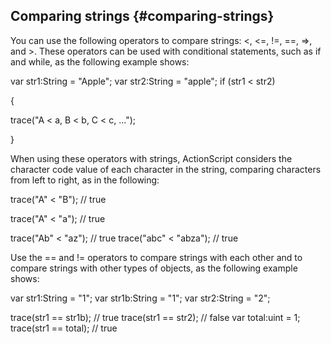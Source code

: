## Comparing strings {#comparing-strings}

You can use the following operators to compare strings: &lt;, &lt;=, !=, ==, =&gt;, and &gt;. These operators can be used with conditional statements, such as if and while, as the following example shows:

var str1:String = &quot;Apple&quot;; var str2:String = &quot;apple&quot;; if (str1 &lt; str2)

{

trace(&quot;A &lt; a, B &lt; b, C &lt; c, ...&quot;);

}

When using these operators with strings, ActionScript considers the character code value of each character in the string, comparing characters from left to right, as in the following:

trace(&quot;A&quot; &lt; &quot;B&quot;); // true

trace(&quot;A&quot; &lt; &quot;a&quot;); // true

trace(&quot;Ab&quot; &lt; &quot;az&quot;); // true trace(&quot;abc&quot; &lt; &quot;abza&quot;); // true

Use the == and != operators to compare strings with each other and to compare strings with other types of objects, as the following example shows:

var str1:String = &quot;1&quot;; var str1b:String = &quot;1&quot;; var str2:String = &quot;2&quot;;

trace(str1 == str1b); // true trace(str1 == str2); // false var total:uint = 1; trace(str1 == total); // true